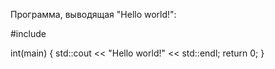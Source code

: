 Программа, выводящая "Hello world!":

#include <iostream>

int(main)
{
  std::cout << "Hello world!" << std::endl;
  return 0;
}

